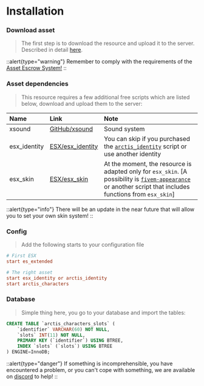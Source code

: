 # Installation

### Download asset

> The first step is to download the resource and upload it to the server. Described in detail [here](/general-informations/install).

::alert{type="warning"}
Remember to comply with the requirements of the [Asset Escrow System!](/general-informations/escrow)
::

### Asset dependencies

> This resource requires a few additional free scripts which are listed below, download and upload them to the server:

| Name | Link | Note |
|:-|:-|:-|
| xsound | [GitHub/xsound](https://github.com/Xogy/xsound) | Sound system |
| esx_identity | [ESX/esx_identity](https://github.com/esx-framework/esx_core/tree/main/%5Bcore%5D/esx_identity) | You can skip if you purchased the [`arctis_identity`](https://arctis-store.pl) script or use another identity |
| esx_skin | [ESX/esx_skin](https://github.com/esx-framework/esx_core/tree/main/%5Bcore%5D/esx_skin) | At the moment, the resource is adapted only for `esx_skin`. [A possibility is [`fivem-appearance`](https://github.com/wasabirobby/fivem-appearance) or another script that includes functions from `esx_skin`] |

::alert{type="info"}
There will be an update in the near future that will allow you to set your own skin system!
::

### Config

> Add the following starts to your configuration file

```cfg
# First ESX
start es_extended

# The right asset
start esx_identity or arctis_identity
start arctis_characters
```

### Database

> Simple thing here, you go to your database and import the tables:

```sql
CREATE TABLE `arctis_characters_slots` (
	`identifier` VARCHAR(60) NOT NULL,
	`slots` INT(11) NOT NULL,
	PRIMARY KEY (`identifier`) USING BTREE,
	INDEX `slots` (`slots`) USING BTREE
) ENGINE=InnoDB;
```

::alert{type="danger"}
If something is incomprehensible, you have encountered a problem, or you can't cope with something, we are available on [discord](http://dc.arctis-store.pl) to help!
::